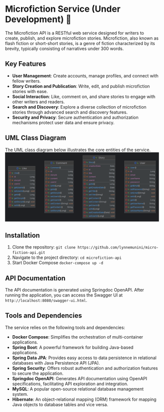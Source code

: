 # Microfiction Service (Under Development) 🚧

The Microfiction API is a RESTful web service designed for writers to create, publish, and explore microfiction stories. Microfiction, also known as flash fiction or short-short stories, is a genre of fiction characterized by its brevity, typically consisting of narratives under 300 words.

## Key Features

- **User Management**: Create accounts, manage profiles, and connect with fellow writers.
- **Story Creation and Publication**: Write, edit, and publish microfiction stories with ease.
- **Social Interaction**: Like, comment on, and share stories to engage with other writers and readers.
- **Search and Discovery**: Explore a diverse collection of microfiction stories through advanced search and discovery features.
- **Security and Privacy**: Secure authentication and authorization mechanisms protect user data and ensure privacy.

## UML Class Diagram
The UML class diagram below illustrates the core entities of the service.
<img src="uml.png"/>

## Installation

1. Clone the repository: `git clone https://github.com/lynnemunini/micro-fiction-api.git`
2. Navigate to the project directory: `cd microfiction-api`
3. Start Docker Compose `docker-compose up -d`

## API Documentation

The API documentation is generated using Springdoc OpenAPI. After running the application, you can access the Swagger UI at `http://localhost:8080/swagger-ui.html`.

## Tools and Dependencies

The service relies on the following tools and dependencies:

- **Docker Compose**: Simplifies the orchestration of multi-container applications.
- **Spring Boot**: A powerful framework for building Java-based applications.
- **Spring Data JPA**: Provides easy access to data persistence in relational databases with Java Persistence API (JPA).
- **Spring Security**: Offers robust authentication and authorization features to secure the application.
- **Springdoc OpenAPI**: Generates API documentation using OpenAPI specifications, facilitating API exploration and integration.
- **MySQL**: A popular open-source relational database management system.
- **Hibernate**: An object-relational mapping (ORM) framework for mapping Java objects to database tables and vice versa.